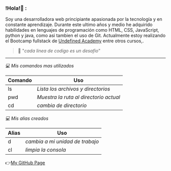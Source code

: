 ### !Hola!:wave: :
Soy una desarrolladora web principiante apasionada por la tecnología y en constante aprendizaje. Durante este ultimo  años y medio he adquirido habilidades en lenguajes de programación como HTML, CSS, JavaScript, python y java, como asi tambien el uso de Git. 
Actualmente estoy realizando el Bootcamp fullstack de [Undefined Academy](https://undefined.academy/) entre otros cursos,.

> :thought_balloon: "_cada linea de codigo es un desafio_"

---

*:computer: Mis comandos mas utilizados*

| Comando |                Uso                         |
| --------| -------------------------------------------|
|   ls    | _Lista los archivos y directorios_         |
|   pwd   | _Muestra la ruta al directorio actual_     |
|   cd    | _cambia de directorio_                     |


*:computer: Mis alias creados*

| Alias |               Uso                | 
| ------| ---------------------------------|
|   d   | _cambia a mi unidad de trabajo_  |
|  cl   |     _limpia la consola_          |

<!--
**googlerax/googlerax** is a ✨ _special_ ✨ repository because its `README.md` (this file) appears on your GitHub profile.

Here are some ideas to get you started:

- 🔭 I’m currently working on ...
- 🌱 I’m currently learning ...
- 👯 I’m looking to collaborate on ...
- 🤔 I’m looking for help with ...
- 💬 Ask me about ...
- 📫 How to reach me: ...
- 😄 Pronouns: ...
- ⚡ Fun fact: ...
-->



:point_right:[My GitHub Page](https://github.com/googlerax)

